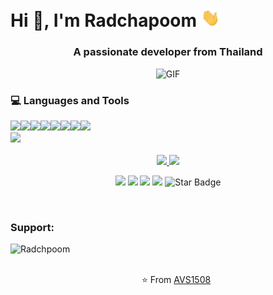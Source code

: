 
<h1> Hi 👋, I'm Radchapoom <img src="https://raw.githubusercontent.com/ABSphreak/ABSphreak/master/gifs/Hi.gif" width="30px"> </h1>
<h3 align="center">A passionate developer from Thailand</h3>

<!-- <img align='center' src='https://user-images.githubusercontent.com/5713670/87202985-820dcb80-c2b6-11ea-9f56-7ec461c497c3.gif' width='200"'> -->

<div align="center">
  <img height="270px" width="450px" alt="GIF" src="https://media.giphy.com/media/scZPhLqaVOM1qG4lT9/giphy.gif" />
</div>
  
<div>
  <h3> 💻 Languages and Tools </h3>
    <div align="left">
   <img src="https://media.giphy.com/media/3rCcV6sC1o2GY/giphy.gif" width="50"><img src="https://media3.giphy.com/media/ln7z2eWriiQAllfVcn/200w.webp" width="50"><img src="https://i.giphy.com/media/LMt9638dO8dftAjtco/200.webp"   width="50"><img src="https://i.giphy.com/media/eNAsjO55tPbgaor7ma/200w.webp" width="50"><img src="https://i.giphy.com/media/IdyAQJVN2kVPNUrojM/200.webp" width="50"><img src="https://media.giphy.com/media/SU2ic3wTfuC6JhD1lA/giphy.gif" width="50"><img src="https://media.giphy.com/media/kH1DBkPNyZPOk0BxrM/giphy.gif" width="100"><img src="https://media.giphy.com/media/SsCYf6DRFJrOpP0IoM/giphy.gif" width="70">
  </div>
    <img src="https://raw.githubusercontent.com/omidnikrah/profile-activity-generator/master/demo.png" />
</div> 
<br/>
<div align="center">
<a href="https://github.com/AVS1508">
  <img height="180em" src="https://github-readme-stats.vercel.app/api?username=Radchapoom1009&theme=buefy&show_icons=true" />
  <img height="180em" src="https://github-readme-stats.vercel.app/api/top-langs/?username=Radchapoom1009&theme=buefy&layout=compact" />
</a> 
  
</div>

<p align="center">
   <img src="https://img.shields.io/badge/language-python-blue?style"/>
   <img src="https://img.shields.io/github/license/anmol098/waka-readme-stats"/>
   <img src="https://img.shields.io/github/stars/anmol098/waka-readme-stats"/>
   <img src="https://img.shields.io/github/forks/anmol098/waka-readme-stats"/>
   <img src="https://img.shields.io/static/v1?label=%F0%9F%8C%9F&message=If%20Useful&style=style=flat&color=BC4E99" alt="Star Badge"/>
</p>

<br/>

<h3 align="left">Support:</h3>
<p><a href="https://github.com/radchapoom1009/"> <img align="left" src="https://cdn.ko-fi.com/cdn/kofi3.png?v=3" height="50" width="210" alt="Radchpoom" /></a></p><br><br>

⭐️ From [AVS1508](https://github.com/AVS1508)
